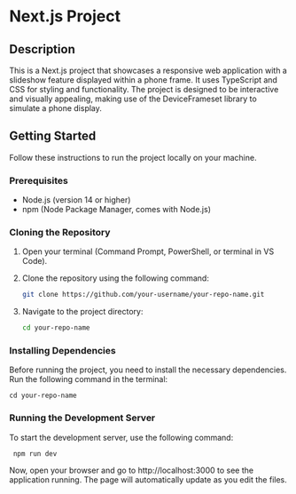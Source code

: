 # Next.js Project

## Description

This is a Next.js project that showcases a responsive web application with a slideshow feature displayed within a phone frame. It uses TypeScript and CSS for styling and functionality. The project is designed to be interactive and visually appealing, making use of the DeviceFrameset library to simulate a phone display.

## Getting Started

Follow these instructions to run the project locally on your machine.

### Prerequisites

- Node.js (version 14 or higher)
- npm (Node Package Manager, comes with Node.js)

### Cloning the Repository

1. Open your terminal (Command Prompt, PowerShell, or terminal in VS Code).
2. Clone the repository using the following command:

   ```bash
   git clone https://github.com/your-username/your-repo-name.git
3. Navigate to the project directory:

    ```bash
    cd your-repo-name
    
### Installing Dependencies

Before running the project, you need to install the necessary dependencies. Run the following command in the terminal:

    cd your-repo-name
    
### Running the Development Server

To start the development server, use the following command:

     npm run dev

Now, open your browser and go to http://localhost:3000 to see the application running. The page will automatically update as you edit the files.
